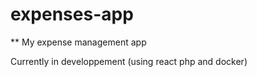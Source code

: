 # expenses-app

** My expense management app

Currently in developpement 
(using react php and docker)

